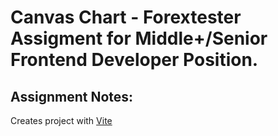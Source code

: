 # Canvas Chart - Forextester Assigment for Middle+/Senior Frontend Developer Position.

## Assignment Notes:

Creates project with [Vite](https://vitejs.dev/)